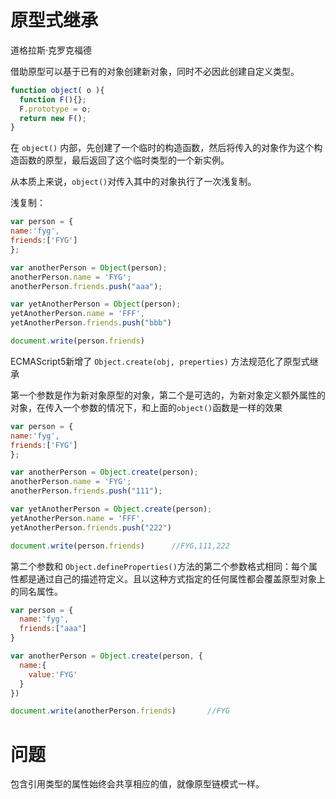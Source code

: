 # 原型式继承

道格拉斯·克罗克福德

借助原型可以基于已有的对象创建新对象，同时不必因此创建自定义类型。

```javascript
function object( o ){
  function F(){};
  F.prototype = o;
  return new F();
}
```

在 `object()` 内部，先创建了一个临时的构造函数，然后将传入的对象作为这个构造函数的原型，最后返回了这个临时类型的一个新实例。

从本质上来说，`object()`对传入其中的对象执行了一次浅复制。

浅复制：

```javascript
var person = {
name:'fyg',
friends:['FYG']
};

var anotherPerson = Object(person);
anotherPerson.name = 'FYG';
anotherPerson.friends.push("aaa");

var yetAnotherPerson = Object(person);
yetAnotherPerson.name = 'FFF',
yetAnotherPerson.friends.push("bbb")

document.write(person.friends)
```







ECMAScript5新增了 `Object.create(obj, preperties)` 方法规范化了原型式继承

第一个参数是作为新对象原型的对象，第二个是可选的，为新对象定义额外属性的对象，在传入一个参数的情况下，和上面的`object()`函数是一样的效果

```javascript
var person = {
name:'fyg',
friends:['FYG']
};

var anotherPerson = Object.create(person);
anotherPerson.name = 'FYG';
anotherPerson.friends.push("111");

var yetAnotherPerson = Object.create(person);
yetAnotherPerson.name = 'FFF',
yetAnotherPerson.friends.push("222")

document.write(person.friends)		//FYG,111,222
```

第二个参数和 `Object.defineProperties()`方法的第二个参数格式相同：每个属性都是通过自己的描述符定义。且以这种方式指定的任何属性都会覆盖原型对象上的同名属性。

```js
var person = {
  name:'fyg',
  friends:["aaa"]
}

var anotherPerson = Object.create(person, {
  name:{
    value:'FYG'
  }
})

document.write(anotherPerson.friends)		//FYG
```

 

# 问题

包含引用类型的属性始终会共享相应的值，就像原型链模式一样。